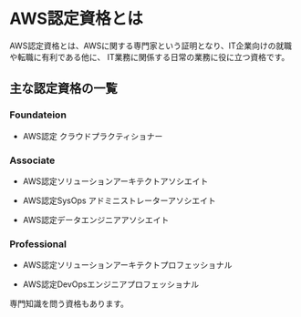 # AWS認定資格とは

AWS認定資格とは、AWSに関する専門家という証明となり、IT企業向けの就職や転職に有利である他に、
IT業務に関係する日常の業務に役に立つ資格です。

## 主な認定資格の一覧

### Foundateion

- AWS認定 クラウドプラクティショナー

### Associate

- AWS認定ソリューションアーキテクトアソシエイト

- AWS認定SysOps アドミニストレーターアソシエイト

- AWS認定データエンジニアアソシエイト


### Professional

- AWS認定ソリューションアーキテクトプロフェッショナル

- AWS認定DevOpsエンジニアプロフェッショナル

専門知識を問う資格もあります。

